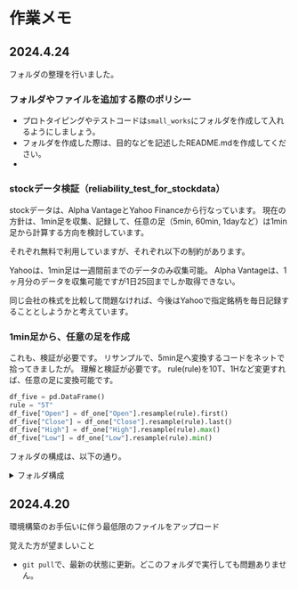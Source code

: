 # 作業メモ


## 2024.4.24

フォルダの整理を行いました。

### フォルダやファイルを追加する際のポリシー
- プロトタイピングやテストコードは`small_works`にフォルダを作成して入れるようにしましょう。
- フォルダを作成した際は、目的などを記述したREADME.mdを作成してください。
- 


### stockデータ検証（reliability_test_for_stockdata）

stockデータは、Alpha VantageとYahoo Financeから行なっています。
現在の方針は、1min足を収集、記録して、任意の足（5min, 60min, 1dayなど）は1min足から計算する方向を検討しています。

それぞれ無料で利用していますが、それぞれ以下の制約があります。

Yahooは、1min足は一週間前までのデータのみ収集可能。
Alpha Vantageは、1ヶ月分のデータを収集可能ですが1日25回までしか取得できない。


同じ会社の株式を比較して問題なければ、今後はYahooで指定銘柄を毎日記録することとしようかと考えています。



### 1min足から、任意の足を作成

これも、検証が必要です。
リサンプルで、5min足へ変換するコードをネットで拾ってきましたが。
理解と検証が必要です。
rule(rule)を10T、1Hなど変更すれば、任意の足に変換可能です。

```python
df_five = pd.DataFrame()
rule = "5T"
df_five["Open"] = df_one["Open"].resample(rule).first()
df_five["Close"] = df_one["Close"].resample(rule).last()
df_five["High"] = df_one["High"].resample(rule).max()
df_five["Low"] = df_one["Low"].resample(rule).min()
```



フォルダの構成は、以下の通り。
<details><summary>フォルダ構成</summary>

```sh
├── Learning
│   └── Books
├── old
│   ├── 20231006_awesome_graaph_class
│   ├── backtest_old
│   └── backtest_samples_from_pypi
├── portfolio
├── small_works
│   ├── hdf5_test
│   └── reliability_test_for_stockdata
└── test_programs
    └── pygtgraph_test

13 directories
```

</details>



## 2024.4.20

環境構築のお手伝いに伴う最低限のファイルをアップロード


覚えた方が望ましいこと
- `git pull`で、最新の状態に更新。どこのフォルダで実行しても問題ありません。

